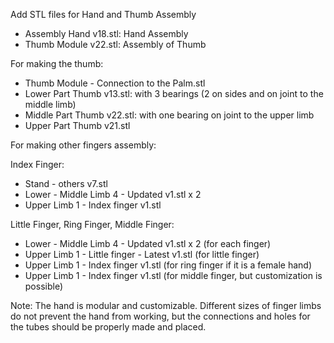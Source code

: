 Add STL files for Hand and Thumb Assembly

- Assembly Hand v18.stl: Hand Assembly
- Thumb Module v22.stl: Assembly of Thumb

For making the thumb:
- Thumb Module - Connection to the Palm.stl
- Lower Part Thumb v13.stl: with 3 bearings (2 on sides and on joint to the middle limb)
- Middle Part Thumb v22.stl: with one bearing on joint to the upper limb
- Upper Part Thumb v21.stl

For making other fingers assembly:

Index Finger:
- Stand - others v7.stl
- Lower - Middle Limb 4 - Updated v1.stl x 2
- Upper Limb 1 - Index finger v1.stl

Little Finger, Ring Finger, Middle Finger:
- Lower - Middle Limb 4 - Updated v1.stl x 2 (for each finger)
- Upper Limb 1 - Little finger - Latest v1.stl (for little finger)
- Upper Limb 1 - Index finger v1.stl (for ring finger if it is a female hand)
- Upper Limb 1 - Index finger v1.stl (for middle finger, but customization is possible)

Note: The hand is modular and customizable. Different sizes of finger limbs do not prevent the hand from working, but the connections and holes for the tubes should be properly made and placed.
